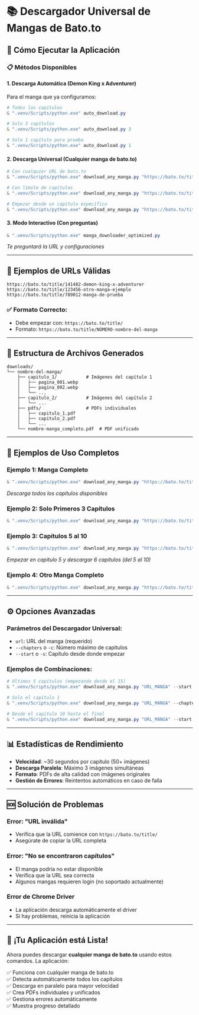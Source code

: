 # 📚 Descargador Universal de Mangas de Bato.to

## 🚀 Cómo Ejecutar la Aplicación

### 📋 **Métodos Disponibles**

#### **1. Descarga Automática (Demon King x Adventurer)**
Para el manga que ya configuramos:

```powershell
# Todos los capítulos
& ".venv/Scripts/python.exe" auto_download.py

# Solo 3 capítulos
& ".venv/Scripts/python.exe" auto_download.py 3

# Solo 1 capítulo para prueba
& ".venv/Scripts/python.exe" auto_download.py 1
```

#### **2. Descarga Universal (Cualquier manga de bato.to)**
```powershell
# Con cualquier URL de bato.to
& ".venv/Scripts/python.exe" download_any_manga.py "https://bato.to/title/12345-nombre-manga"

# Con límite de capítulos
& ".venv/Scripts/python.exe" download_any_manga.py "https://bato.to/title/12345-nombre-manga" --chapters 5

# Empezar desde un capítulo específico
& ".venv/Scripts/python.exe" download_any_manga.py "https://bato.to/title/12345-nombre-manga" --start 3 --chapters 10
```

#### **3. Modo Interactivo (Con preguntas)**
```powershell
& ".venv/Scripts/python.exe" manga_downloader_optimized.py
```
*Te preguntará la URL y configuraciones*

---

## 🔗 **Ejemplos de URLs Válidas**

```
https://bato.to/title/141482-demon-king-x-adventurer
https://bato.to/title/123456-otro-manga-ejemplo
https://bato.to/title/789012-manga-de-prueba
```

### ✅ **Formato Correcto:**
- Debe empezar con: `https://bato.to/title/`
- Formato: `https://bato.to/title/NÚMERO-nombre-del-manga`

---

## 📁 **Estructura de Archivos Generados**

```
downloads/
└── nombre-del-manga/
    ├── capitulo_1/           # Imágenes del capítulo 1
    │   ├── pagina_001.webp
    │   ├── pagina_002.webp
    │   └── ...
    ├── capitulo_2/           # Imágenes del capítulo 2
    │   └── ...
    ├── pdfs/                 # PDFs individuales
    │   ├── capitulo_1.pdf
    │   ├── capitulo_2.pdf
    │   └── ...
    └── nombre-manga_completo.pdf  # PDF unificado
```

---

## 🎯 **Ejemplos de Uso Completos**

### **Ejemplo 1: Manga Completo**
```powershell
& ".venv/Scripts/python.exe" download_any_manga.py "https://bato.to/title/141482-demon-king-x-adventurer"
```
*Descarga todos los capítulos disponibles*

### **Ejemplo 2: Solo Primeros 3 Capítulos**
```powershell
& ".venv/Scripts/python.exe" download_any_manga.py "https://bato.to/title/141482-demon-king-x-adventurer" --chapters 3
```

### **Ejemplo 3: Capítulos 5 al 10**
```powershell
& ".venv/Scripts/python.exe" download_any_manga.py "https://bato.to/title/141482-demon-king-x-adventurer" --start 5 --chapters 6
```
*Empezar en capítulo 5 y descargar 6 capítulos (del 5 al 10)*

### **Ejemplo 4: Otro Manga Completo**
```powershell
& ".venv/Scripts/python.exe" download_any_manga.py "https://bato.to/title/98765-mi-manga-favorito"
```

---

## ⚙️ **Opciones Avanzadas**

### **Parámetros del Descargador Universal:**
- `url`: URL del manga (requerido)
- `--chapters` o `-c`: Número máximo de capítulos
- `--start` o `-s`: Capítulo desde donde empezar

### **Ejemplos de Combinaciones:**
```powershell
# Últimos 5 capítulos (empezando desde el 15)
& ".venv/Scripts/python.exe" download_any_manga.py "URL_MANGA" --start 15 --chapters 5

# Solo el capítulo 1
& ".venv/Scripts/python.exe" download_any_manga.py "URL_MANGA" --chapters 1

# Desde el capítulo 10 hasta el final
& ".venv/Scripts/python.exe" download_any_manga.py "URL_MANGA" --start 10
```

---

## 📊 **Estadísticas de Rendimiento**
- **Velocidad**: ~30 segundos por capítulo (50+ imágenes)
- **Descarga Paralela**: Máximo 3 imágenes simultáneas
- **Formato**: PDFs de alta calidad con imágenes originales
- **Gestión de Errores**: Reintentos automáticos en caso de falla

---

## 🆘 **Solución de Problemas**

### **Error: "URL inválida"**
- Verifica que la URL comience con `https://bato.to/title/`
- Asegúrate de copiar la URL completa

### **Error: "No se encontraron capítulos"**
- El manga podría no estar disponible
- Verifica que la URL sea correcta
- Algunos mangas requieren login (no soportado actualmente)

### **Error de Chrome Driver**
- La aplicación descarga automáticamente el driver
- Si hay problemas, reinicia la aplicación

---

## 🎉 **¡Tu Aplicación está Lista!**

Ahora puedes descargar **cualquier manga de bato.to** usando estos comandos. La aplicación:

✅ Funciona con cualquier manga de bato.to  
✅ Detecta automáticamente todos los capítulos  
✅ Descarga en paralelo para mayor velocidad  
✅ Crea PDFs individuales y unificados  
✅ Gestiona errores automáticamente  
✅ Muestra progreso detallado